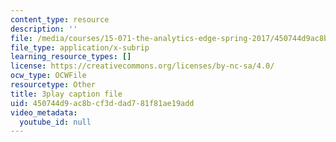 ```yaml
---
content_type: resource
description: ''
file: /media/courses/15-071-the-analytics-edge-spring-2017/450744d9ac8bcf3ddad781f81ae19add_En0xvjBnmfU.srt
file_type: application/x-subrip
learning_resource_types: []
license: https://creativecommons.org/licenses/by-nc-sa/4.0/
ocw_type: OCWFile
resourcetype: Other
title: 3play caption file
uid: 450744d9-ac8b-cf3d-dad7-81f81ae19add
video_metadata:
  youtube_id: null
---
```

